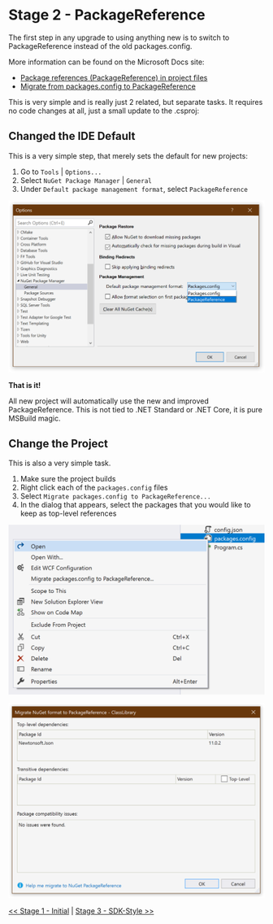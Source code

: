 # Stage 2 - PackageReference

The first step in any upgrade to using anything new is to switch to
PackageReference instead of the old packages.config.

More information can be found on the Microsoft Docs site:

- [Package references (PackageReference) in project files](https://docs.microsoft.com/en-us/nuget/consume-packages/package-references-in-project-files)
- [Migrate from packages.config to PackageReference](https://docs.microsoft.com/en-us/nuget/reference/migrate-packages-config-to-package-reference)

This is very simple and is really just 2 related, but separate tasks. It
requires no code changes at all, just a small update to the .csproj:

## Changed the IDE Default

This is a very simple step, that merely sets the default for new projects:

1. Go to `Tools` | `Options...`
2. Select `NuGet Package Manager` | `General`
3. Under `Default package management format`, select `PackageReference`

![IDE Changes](../../Assets/IDEChange.png)

**That is it!**

All new project will automatically use the new and improved PackageReference.
This is not tied to .NET Standard or .NET Core, it is pure MSBuild magic.

## Change the Project

This is also a very simple task.

1. Make sure the project builds
2. Right click each of the `packages.config` files
3. Select `Migrate packages.config to PackageReference...`
4. In the dialog that appears, select the packages that you would like to keep
   as top-level references

![Right Click](../../Assets/RightClickMigrate.png)

![Migrate Packages](../../Assets/MigratePackages.png)

[<< Stage 1 - Initial](../Stage%201%20-%20Initial) | [Stage 3 - SDK-Style >>](../Stage%203%20-%20SDK-Style)

